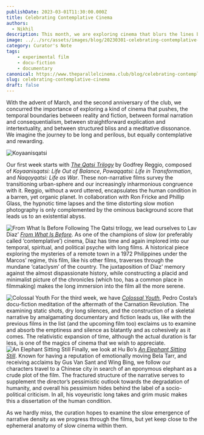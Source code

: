 ```yaml
---
publishDate: 2023-03-01T11:30:00.000Z
title: Celebrating Contemplative Cinema
authors:
  - Nikhil
description: This month, we are exploring cinema that blurs the lines between reality and fiction, narration and exposition, and between structure and chaos.
image: ../../src/assets/images/blog/20230301-celebrating-contemplative-cinema.jpg
category: Curator's Note
tags:
    - experimental film
    - docu-fiction
    - documentary
canonical: https://www.theparallelcinema.club/blog/celebrating-contemplative-cinema
slug: celebrating-contemplative-cinema
draft: false
---
```


With the advent of March, and the second anniversary of the club, we concurred the importance of exploring a kind of cinema that pushes, the temporal boundaries between reality and fiction, between formal narration and consequentialism, between straightforward explication and intertextuality, and between structured bliss and a meditative dissonance. We imagine the journey to be long and perilous, but equally contemplative and rewarding.

![Koyaanisqatsi](https://www.themoviedb.org/t/p/original/pMhWHCdN4TQ3EhHj5u10SslcQYu.jpg)

Our first week starts with [*The Qatsi Trilogy*](https://www.criterion.com/current/posts/2593-the-qatsi-trilogy-counterpoint-and-harmony) by Godfrey Reggio, composed of *Koyaanisqatsi: Life Out of Balance*, *Powaqqatsi: Life in Transformation*, and *Naqoyqatsi: Life as War*. These non-narrative films survey the transitioning urban-sphere and our increasingly inharmonious congruence with it. Reggio, without a word uttered, encapsulates the human condition in a barren, yet organic planet. In collaboration with Ron Fricke and Phillip Glass, the hypnotic time lapses and the time distorting slow motion photography is only complemented by the ominous background score that leads us to an existential abyss.

![From What Is Before](https://www.themoviedb.org/t/p/original/99K5E1Nt4PlRl2iNLYBfQD10Idv.jpg)
Following The Qatsi trilogy, we lead ourselves to Lav Diaz’ [*From What Is Before*](https://variety.com/2014/film/festivals/toronto-film-review-from-what-is-before-1201298732/). As one of the champions of slow (or preferably called ‘contemplative’) cinema, Diaz has time and again implored into our temporal, spiritual, and political psyche with long films. A historical piece exploring the mysteries of a remote town in a 1972 Philippines under the Marcos’ regime, this film, like his other films, traverses through the mundane ‘cataclysm’ of the country. The juxtaposition of Diaz’ memory against the almost dispassionate history, while constructing a placid and minimalist picture of the chronicles (which too, has a common place in filmmaking) makes the long immersion into the film all the more serene.

![Colossal Youth](https://www.filmlinc.org/wp-content/uploads/2015/07/CYmain-1600x900-c-default.jpg)
For the third week, we have [*Colossal Youth*](https://www.nytimes.com/2007/08/03/movies/03colo.html), Pedro Costa’s docu-fiction meditation of the aftermath of the Carnation Revolution. The examining static shots, dry long silences, and the construction of a skeletal narrative by amalgamating documentary and fiction leads us, like with the previous films in the list (and the upcoming film too) exclaims us to examine and absorb the emptiness and silence as blatantly and as cohesively as it comes. The relativistic expansion of time, although the actual duration is far less, is one of the magics of cinema that we wish to appreciate.
![An Elephant Sitting Still](https://www.themoviedb.org/t/p/original/vAp1u1TVufGRzmNsqtVuZhdHUFY.jpg)
Finally, we look at Hu Bo’s [*An Elephant Sitting Still*](https://www.newyorker.com/culture/the-front-row/an-elephant-sitting-still-reviewed-a-young-chinese-filmmakers-masterly-portrait-of-political-and-intimate-despair). Known for having a reputation of emotionally moving Bela Tarr, and receiving acclaims by Gus Van Sant and Wing Bing, we follow our characters travel to a Chinese city in search of an eponymous elephant as a crude plot of the film. The fractured structure of the narrative serves to supplement the director’s pessimistic outlook towards the degradation of humanity, and overall his pessimism hides behind the label of a socio-political criticism. In all, his voyeuristic long takes and grim music makes this a dissertation of the human condition.

As we hardly miss, the curation hopes to examine the slow emergence of narrative density as we progress through the films, but yet keep close to the ephemeral anatomy of slow cinema within them.
